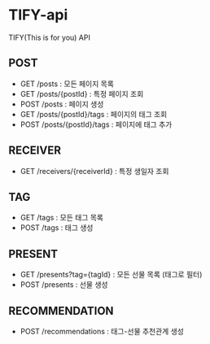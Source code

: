 # TIFY-api
TIFY(This is for you) API

## POST
- GET /posts : 모든 페이지 목록
- GET /posts/{postId} : 특정 페이지 조회
- POST /posts : 페이지 생성
- GET /posts/{postId}/tags : 페이지의 태그 조회
- POST /posts/{postId}/tags : 페이지에 태그 추가

## RECEIVER
- GET /receivers/{receiverId} : 특정 생일자 조회

## TAG
- GET /tags : 모든 태그 목록
- POST /tags : 태그 생성

## PRESENT
- GET /presents?tag={tagId} : 모든 선물 목록 (태그로 필터)
- POST /presents : 선물 생성

## RECOMMENDATION
- POST /recommendations : 태그-선물 추천관계 생성
